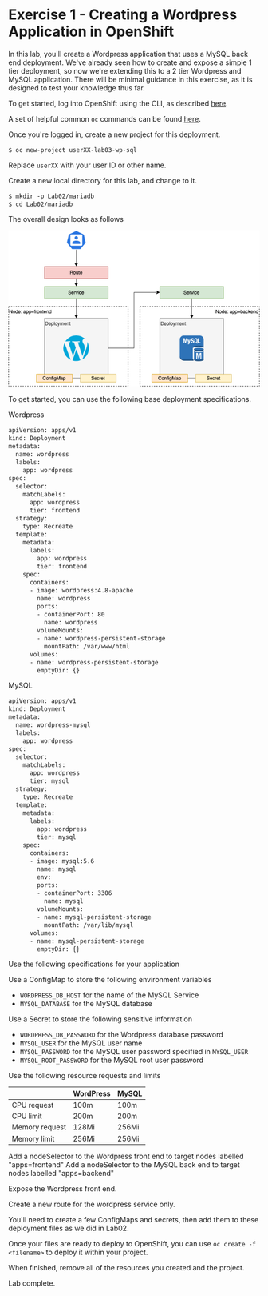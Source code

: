 # Exercise 1 - Creating a Wordpress Application in OpenShift

In this lab, you'll create a Wordpress application that uses a MySQL back end deployment. We've already seen how to create and expose a simple 1 tier deployment, so now we're extending this to a 2 tier Wordpress and MySQL application. There will be minimal guidance in this exercise, as it is designed to test your knowledge thus far.

To get started, log into OpenShift using the CLI, as described [here](../Getting-started/log-in-to-openshift.md).

A set of helpful common `oc` commands can be found [here](../Getting-started/oc-commands.md).

Once you're logged in, create a new project for this deployment.

```
$ oc new-project userXX-lab03-wp-sql
```

Replace `userXX` with your user ID or other name.

Create a new local directory for this lab, and change to it.

```
$ mkdir -p Lab02/mariadb
$ cd Lab02/mariadb
```

The overall design looks as follows

![](img/wordpress-sql-arch.png)

To get started, you can use the following base deployment specifications.

Wordpress
```
apiVersion: apps/v1
kind: Deployment
metadata:
  name: wordpress
  labels:
    app: wordpress
spec:
  selector:
    matchLabels:
      app: wordpress
      tier: frontend
  strategy:
    type: Recreate
  template:
    metadata:
      labels:
        app: wordpress
        tier: frontend
    spec:
      containers:
      - image: wordpress:4.8-apache
        name: wordpress
        ports:
        - containerPort: 80
          name: wordpress
        volumeMounts:
        - name: wordpress-persistent-storage
          mountPath: /var/www/html
      volumes:
      - name: wordpress-persistent-storage
        emptyDir: {}
```

MySQL
```
apiVersion: apps/v1
kind: Deployment
metadata:
  name: wordpress-mysql
  labels:
    app: wordpress
spec:
  selector:
    matchLabels:
      app: wordpress
      tier: mysql
  strategy:
    type: Recreate
  template:
    metadata:
      labels:
        app: wordpress
        tier: mysql
    spec:
      containers:
      - image: mysql:5.6
        name: mysql
        env:
        ports:
        - containerPort: 3306
          name: mysql
        volumeMounts:
        - name: mysql-persistent-storage
          mountPath: /var/lib/mysql
      volumes:
      - name: mysql-persistent-storage
        emptyDir: {}
```

Use the following specifications for your application

Use a ConfigMap to store the following environment variables
- `WORDPRESS_DB_HOST` for the name of the MySQL Service
- `MYSQL_DATABASE` for the MySQL database 

Use a Secret to store the following sensitive information
- `WORDPRESS_DB_PASSWORD` for the Wordpress database password
- `MYSQL_USER` for the MySQL user name
- `MYSQL_PASSWORD` for the MySQL user password specified in `MYSQL_USER`
- `MYSQL_ROOT_PASSWORD` for the MySQL root user password
  
Use the following resource requests and limits

| | WordPress | MySQL |
|-| ---|---|
| CPU request | 100m | 100m |
| CPU limit | 200m | 200m |
| Memory request | 128Mi | 256Mi |
| Memory limit | 256Mi | 256Mi |

Add a nodeSelector to the Wordpress front end to target nodes labelled "apps=frontend"
Add a nodeSelector to the MySQL back end to target nodes labelled "apps=backend"

Expose the Wordpress front end.

Create a new route for the wordpress service only.

You'll need to create a few ConfigMaps and secrets, then add them to these deployment files as we did in Lab02.

Once your files are ready to deploy to OpenShift, you can use `oc create -f <filename>` to deploy it within your project.

When finished, remove all of the resources you created and the project.

Lab complete.